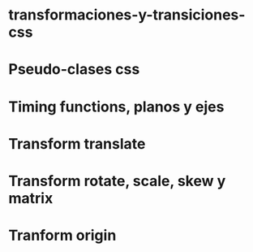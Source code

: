 # transformaciones-y-transiciones-css

# Pseudo-clases css
# Timing functions, planos y ejes
# Transform translate
# Transform rotate, scale, skew y matrix
# Tranform origin